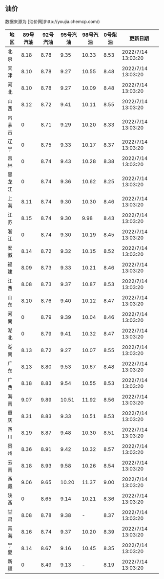 
<!DOCTYPE html>
<html lang="zh-cn">
<head>
<link href="https://cdn.jsdelivr.net/gh/RookieFanzk/link/github.css" rel="stylesheet">
</head>

<body>
<h2>油价</h2>
<p>数据来源为 [油价网](http://youjia.chemcp.com/) </p>
<table>
<thead>
<tr>
<th>地区</th>
<th>89号汽油</th>
<th>92号汽油</th>
<th>95号汽油</th>
<th>98号汽油</th>
<th>0号柴油</th>
<th>更新日期</th>
</tr>
</thead>
<tbody>
<tr>
<td>北京</td>
<td>8.18</td>
<td>8.78</td>
<td>9.35</td>
<td>10.33</td>
<td>8.53</td>
<td>2022/7/14 13:03:20</td>
</tr>
<tr>
<td>天津</td>
<td>8.10</td>
<td>8.78</td>
<td>9.27</td>
<td>10.55</td>
<td>8.48</td>
<td>2022/7/14 13:03:20</td>
</tr>
<tr>
<td>河北</td>
<td>8.10</td>
<td>8.78</td>
<td>9.27</td>
<td>10.09</td>
<td>8.48</td>
<td>2022/7/14 13:03:20</td>
</tr>
<tr>
<td>山西</td>
<td>8.12</td>
<td>8.72</td>
<td>9.41</td>
<td>10.11</td>
<td>8.55</td>
<td>2022/7/14 13:03:20</td>
</tr>
<tr>
<td>内蒙古</td>
<td>0</td>
<td>8.71</td>
<td>9.29</td>
<td>10.20</td>
<td>8.33</td>
<td>2022/7/14 13:03:20</td>
</tr>
<tr>
<td>辽宁</td>
<td>0</td>
<td>8.75</td>
<td>9.33</td>
<td>10.17</td>
<td>8.37</td>
<td>2022/7/14 13:03:20</td>
</tr>
<tr>
<td>吉林</td>
<td>0</td>
<td>8.74</td>
<td>9.43</td>
<td>10.28</td>
<td>8.38</td>
<td>2022/7/14 13:03:20</td>
</tr>
<tr>
<td>黑龙江</td>
<td>0</td>
<td>8.74</td>
<td>9.36</td>
<td>10.62</td>
<td>8.25</td>
<td>2022/7/14 13:03:20</td>
</tr>
<tr>
<td>上海</td>
<td>8.11</td>
<td>8.74</td>
<td>9.30</td>
<td>10.30</td>
<td>8.46</td>
<td>2022/7/14 13:03:20</td>
</tr>
<tr>
<td>江苏</td>
<td>8.15</td>
<td>8.74</td>
<td>9.30</td>
<td>9.98</td>
<td>8.43</td>
<td>2022/7/14 13:03:20</td>
</tr>
<tr>
<td>浙江</td>
<td>0</td>
<td>8.74</td>
<td>9.30</td>
<td>10.19</td>
<td>8.45</td>
<td>2022/7/14 13:03:20</td>
</tr>
<tr>
<td>安徽</td>
<td>8.14</td>
<td>8.72</td>
<td>9.32</td>
<td>10.15</td>
<td>8.52</td>
<td>2022/7/14 13:03:20</td>
</tr>
<tr>
<td>福建</td>
<td>8.09</td>
<td>8.73</td>
<td>9.33</td>
<td>10.21</td>
<td>8.46</td>
<td>2022/7/14 13:03:20</td>
</tr>
<tr>
<td>江西</td>
<td>8.08</td>
<td>8.73</td>
<td>9.37</td>
<td>10.87</td>
<td>8.53</td>
<td>2022/7/14 13:03:20</td>
</tr>
<tr>
<td>山东</td>
<td>8.10</td>
<td>8.76</td>
<td>9.40</td>
<td>10.12</td>
<td>8.47</td>
<td>2022/7/14 13:03:20</td>
</tr>
<tr>
<td>河南</td>
<td>0</td>
<td>8.79</td>
<td>9.39</td>
<td>10.04</td>
<td>8.46</td>
<td>2022/7/14 13:03:20</td>
</tr>
<tr>
<td>湖北</td>
<td>0</td>
<td>8.79</td>
<td>9.41</td>
<td>10.32</td>
<td>8.47</td>
<td>2022/7/14 13:03:20</td>
</tr>
<tr>
<td>湖南</td>
<td>8.13</td>
<td>8.72</td>
<td>9.27</td>
<td>10.07</td>
<td>8.55</td>
<td>2022/7/14 13:03:20</td>
</tr>
<tr>
<td>广东</td>
<td>8.13</td>
<td>8.80</td>
<td>9.53</td>
<td>10.67</td>
<td>8.48</td>
<td>2022/7/14 13:03:20</td>
</tr>
<tr>
<td>广西</td>
<td>8.18</td>
<td>8.83</td>
<td>9.54</td>
<td>10.55</td>
<td>8.53</td>
<td>2022/7/14 13:03:20</td>
</tr>
<tr>
<td>海南</td>
<td>9.07</td>
<td>9.89</td>
<td>10.51</td>
<td>11.92</td>
<td>8.56</td>
<td>2022/7/14 13:03:20</td>
</tr>
<tr>
<td>重庆</td>
<td>8.31</td>
<td>8.83</td>
<td>9.33</td>
<td>10.51</td>
<td>8.53</td>
<td>2022/7/14 13:03:20</td>
</tr>
<tr>
<td>四川</td>
<td>8.19</td>
<td>8.87</td>
<td>9.48</td>
<td>10.30</td>
<td>8.51</td>
<td>2022/7/14 13:03:20</td>
</tr>
<tr>
<td>贵州</td>
<td>8.36</td>
<td>8.91</td>
<td>9.42</td>
<td>10.32</td>
<td>8.57</td>
<td>2022/7/14 13:03:20</td>
</tr>
<tr>
<td>云南</td>
<td>8.18</td>
<td>8.93</td>
<td>9.58</td>
<td>10.26</td>
<td>8.54</td>
<td>2022/7/14 13:03:20</td>
</tr>
<tr>
<td>西藏</td>
<td>9.06</td>
<td>9.65</td>
<td>10.20</td>
<td>11.37</td>
<td>9.00</td>
<td>2022/7/14 13:03:20</td>
</tr>
<tr>
<td>陕西</td>
<td>0</td>
<td>8.65</td>
<td>9.14</td>
<td>10.21</td>
<td>8.36</td>
<td>2022/7/14 13:03:20</td>
</tr>
<tr>
<td>甘肃</td>
<td>8.08</td>
<td>8.78</td>
<td>9.38</td>
<td>-</td>
<td>8.37</td>
<td>2022/7/14 13:03:20</td>
</tr>
<tr>
<td>青海</td>
<td>8.16</td>
<td>8.74</td>
<td>9.37</td>
<td>10.20</td>
<td>8.39</td>
<td>2022/7/14 13:03:20</td>
</tr>
<tr>
<td>宁夏</td>
<td>8.14</td>
<td>8.67</td>
<td>9.16</td>
<td>10.45</td>
<td>8.35</td>
<td>2022/7/14 13:03:20</td>
</tr>
<tr>
<td>新疆</td>
<td>0</td>
<td>8.49</td>
<td>9.13</td>
<td>-</td>
<td>8.19</td>
<td>2022/7/14 13:03:20</td>
</tr>
</tbody>
</table>
</body>
</html>
